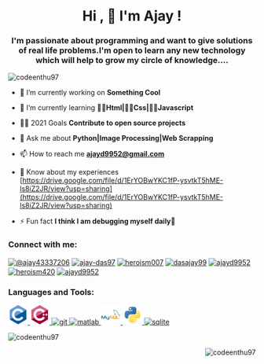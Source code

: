 <h1 align="center">Hi , 👋 I'm Ajay !</h1>
<h3 align="center">I'm passionate about programming and want to give solutions of real life problems.I'm open to learn any new technology which will help to grow my circle of knowledge....</h3>

<p align="left"> <img src="https://komarev.com/ghpvc/?username=codeenthu97&label=Profile%20views&color=0e75b6&style=flat" alt="codeenthu97" /> </p>

- 🔭 I’m currently working on **Something Cool**

- 🌱 I’m currently learning **🐱‍💻Html|🐱‍👓Css|🐱‍🐉Javascript**

- 🐱‍👤 2021 Goals **Contribute to open source projects**

- 💬 Ask me about **Python|Image Processing|Web Scrapping**

- 📫 How to reach me **ajayd9952@gmail.com**

- 📄 Know about my experiences [https://drive.google.com/file/d/1ErYOBwYKC1fP-ysvtkT5hME-ls8iZ2JR/view?usp=sharing](https://drive.google.com/file/d/1ErYOBwYKC1fP-ysvtkT5hME-ls8iZ2JR/view?usp=sharing)

- ⚡ Fun fact **I think I am debugging myself daily🤔**

<h3 align="left">Connect with me:</h3>
<p align="left">
<a href="https://twitter.com/@ajay43337206" target="blank"><img align="center" src="https://raw.githubusercontent.com/rahuldkjain/github-profile-readme-generator/master/src/images/icons/Social/twitter.svg" alt="@ajay43337206" height="30" width="40" /></a>
<a href="https://linkedin.com/in/ajay-das97" target="blank"><img align="center" src="https://raw.githubusercontent.com/rahuldkjain/github-profile-readme-generator/master/src/images/icons/Social/linked-in-alt.svg" alt="ajay-das97" height="30" width="40" /></a>
<a href="https://fb.com/heroism007" target="blank"><img align="center" src="https://raw.githubusercontent.com/rahuldkjain/github-profile-readme-generator/master/src/images/icons/Social/facebook.svg" alt="heroism007" height="30" width="40" /></a>
<a href="https://instagram.com/dasajay99" target="blank"><img align="center" src="https://raw.githubusercontent.com/rahuldkjain/github-profile-readme-generator/master/src/images/icons/Social/instagram.svg" alt="dasajay99" height="30" width="40" /></a>
<a href="https://www.hackerrank.com/ajayd9952" target="blank"><img align="center" src="https://raw.githubusercontent.com/rahuldkjain/github-profile-readme-generator/master/src/images/icons/Social/hackerrank.svg" alt="ajayd9952" height="30" width="40" /></a>
<a href="https://www.leetcode.com/heroism420" target="blank"><img align="center" src="https://raw.githubusercontent.com/rahuldkjain/github-profile-readme-generator/master/src/images/icons/Social/leet-code.svg" alt="heroism420" height="30" width="40" /></a>
<a href="https://auth.geeksforgeeks.org/user/ajayd9952" target="blank"><img align="center" src="https://raw.githubusercontent.com/rahuldkjain/github-profile-readme-generator/master/src/images/icons/Social/geeks-for-geeks.svg" alt="ajayd9952" height="30" width="40" /></a>
</p>

<h3 align="left">Languages and Tools:</h3>
<p align="left"> <a href="https://www.cprogramming.com/" target="_blank"> <img src="https://raw.githubusercontent.com/devicons/devicon/master/icons/c/c-original.svg" alt="c" width="40" height="40"/> </a> <a href="https://www.w3schools.com/cpp/" target="_blank"> <img src="https://raw.githubusercontent.com/devicons/devicon/master/icons/cplusplus/cplusplus-original.svg" alt="cplusplus" width="40" height="40"/> </a> <a href="https://git-scm.com/" target="_blank"> <img src="https://www.vectorlogo.zone/logos/git-scm/git-scm-icon.svg" alt="git" width="40" height="40"/> </a> <a href="https://www.mathworks.com/" target="_blank"> <img src="https://upload.wikimedia.org/wikipedia/commons/2/21/Matlab_Logo.png" alt="matlab" width="40" height="40"/> </a> <a href="https://www.mysql.com/" target="_blank"> <img src="https://raw.githubusercontent.com/devicons/devicon/master/icons/mysql/mysql-original-wordmark.svg" alt="mysql" width="40" height="40"/> </a> <a href="https://www.python.org" target="_blank"> <img src="https://raw.githubusercontent.com/devicons/devicon/master/icons/python/python-original.svg" alt="python" width="40" height="40"/> </a> <a href="https://www.sqlite.org/" target="_blank"> <img src="https://www.vectorlogo.zone/logos/sqlite/sqlite-icon.svg" alt="sqlite" width="40" height="40"/> </a> </p>

<p><img align="left" src="https://github-readme-stats.vercel.app/api/top-langs?username=codeenthu97&show_icons=true&locale=en&layout=compact&theme=merko" alt="codeenthu97" /></p>
<br>
<p>&nbsp;<img align="right" src="https://github-readme-stats.vercel.app/api?username=codeenthu97&show_icons=true&locale=en&theme=radical" alt="codeenthu97" /></p>




